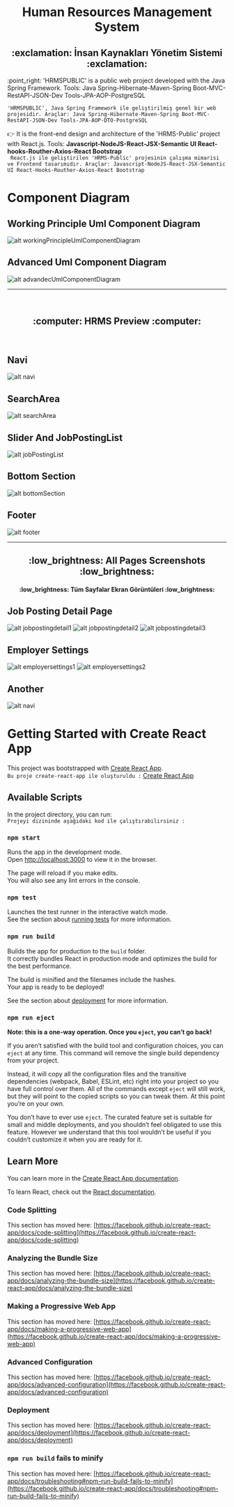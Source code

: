 
<div align="center"><h1>Human Resources Management System</h1> </div>
<div align="center"><h2> :exclamation: İnsan Kaynakları Yönetim Sistemi :exclamation: </h2> </div>
:point_right: 'HRMSPUBLIC' is a public web project developed with the Java Spring Framework. Tools: Java Spring-Hibernate-Maven-Spring Boot-MVC-RestAPI-JSON-Dev Tools-JPA-AOP-PostgreSQL

 ``` 'HRMSPUBLIC', Java Spring Framework ile geliştirilmiş genel bir web projesidir. Araçlar: Java Spring-Hibernate-Maven-Spring Boot-MVC-RestAPI-JSON-Dev Tools-JPA-AOP-DTO-PostgreSQL ```

:point_right: It is the front-end design and architecture of the 'HRMS-Public' project with React.js. Tools: **Javascript-NodeJS-React-JSX-Semantic UI React-hooks-Routher-Axios-React Bootstrap**
<br/>
 ``` React.js ile geliştirilen 'HRMS-Public' projesinin çalışma mimarisi ve Frontend tasarımıdır. Araçlar: Javascript-NodeJS-React-JSX-Semantic UI React-Hooks-Routher-Axios-React Bootstrap```
<br/>
# Component Diagram
## Working Principle Uml Component Diagram
![alt workingPrincipleUmlComponentDiagram](https://github.com/Yuksel-Can/HRMS-Public-Frontend/blob/main/uml%20diagrams/working%20principle%20uml%20component%20diagram.jpg)
## Advanced Uml Component Diagram
![alt advandecUmlComponentDiagram](https://github.com/Yuksel-Can/HRMS-Public-Frontend/blob/main/uml%20diagrams/advanced%20uml%20component%20diagram.jpg)
</br>

<hr>

</br>

<div align="center"> <h2> :computer: HRMS Preview :computer: </h2> </div>

<br>

## Navi
![alt navi](https://github.com/Yuksel-Can/HRMS-Public-Frontend/blob/main/screenshots/main/navi.jpg)
## SearchArea
![alt searchArea](https://github.com/Yuksel-Can/HRMS-Public-Frontend/blob/main/screenshots/main/searchArea.jpg)
## Slider And JobPostingList
![alt jobPostingList](https://github.com/Yuksel-Can/HRMS-Public-Frontend/blob/main/screenshots/main/center.jpg)
## Bottom Section
![alt bottomSection](https://github.com/Yuksel-Can/HRMS-Public-Frontend/blob/main/screenshots/main/bottomSection.jpg)
## Footer
![alt footer](https://github.com/Yuksel-Can/HRMS-Public-Frontend/blob/main/screenshots/main/footer.jpg)

<hr>


<div align="center"><h2> :low_brightness: All Pages Screenshots :low_brightness: </h2> </div>
<div align="center"><h4> :low_brightness: Tüm Sayfalar Ekran Görüntüleri :low_brightness: </h4> </div>

## Job Posting Detail Page
![alt jobpostingdetail1](https://github.com/Yuksel-Can/HRMS-Public-Frontend/blob/main/screenshots/jobPostingDetail/Job%20Posting%20Detail%20Page1.jpg)
![alt jobpostingdetail2](https://github.com/Yuksel-Can/HRMS-Public-Frontend/blob/main/screenshots/jobPostingDetail/Job%20Posting%20Detail%20Page2.jpg)
![alt jobpostingdetail3](https://github.com/Yuksel-Can/HRMS-Public-Frontend/blob/main/screenshots/jobPostingDetail/jobPostingDetailAll.jpg)
## Employer Settings
![alt employersettings1](https://github.com/Yuksel-Can/HRMS-Public-Frontend/blob/main/screenshots/Employer/Employer%20Settings.jpg)
![alt employersettings2](https://github.com/Yuksel-Can/HRMS-Public-Frontend/blob/main/screenshots/Employer/Employer%20Settings2.jpg)
## Another
![alt navi](https://github.com/Yuksel-Can/HRMS-Public-Frontend/blob/main/screenshots/main/navi.jpg)


# Getting Started with Create React App

This project was bootstrapped with [Create React App](https://github.com/facebook/create-react-app).
<br/>
``` Bu proje create-react-app ile oluşturuldu : ``` [Create React App](https://github.com/facebook/create-react-app)
## Available Scripts

In the project directory, you can run:
<br/>
``` Projeyi dizininde aşağıdaki kod ile çalıştırabilirsiniz : ```

### `npm start`

Runs the app in the development mode.\
Open [http://localhost:3000](http://localhost:3000) to view it in the browser.

The page will reload if you make edits.\
You will also see any lint errors in the console.

### `npm test`

Launches the test runner in the interactive watch mode.\
See the section about [running tests](https://facebook.github.io/create-react-app/docs/running-tests) for more information.

### `npm run build`

Builds the app for production to the `build` folder.\
It correctly bundles React in production mode and optimizes the build for the best performance.

The build is minified and the filenames include the hashes.\
Your app is ready to be deployed!

See the section about [deployment](https://facebook.github.io/create-react-app/docs/deployment) for more information.

### `npm run eject`

**Note: this is a one-way operation. Once you `eject`, you can’t go back!**

If you aren’t satisfied with the build tool and configuration choices, you can `eject` at any time. This command will remove the single build dependency from your project.

Instead, it will copy all the configuration files and the transitive dependencies (webpack, Babel, ESLint, etc) right into your project so you have full control over them. All of the commands except `eject` will still work, but they will point to the copied scripts so you can tweak them. At this point you’re on your own.

You don’t have to ever use `eject`. The curated feature set is suitable for small and middle deployments, and you shouldn’t feel obligated to use this feature. However we understand that this tool wouldn’t be useful if you couldn’t customize it when you are ready for it.

## Learn More

You can learn more in the [Create React App documentation](https://facebook.github.io/create-react-app/docs/getting-started).

To learn React, check out the [React documentation](https://reactjs.org/).

### Code Splitting

This section has moved here: [https://facebook.github.io/create-react-app/docs/code-splitting](https://facebook.github.io/create-react-app/docs/code-splitting)

### Analyzing the Bundle Size

This section has moved here: [https://facebook.github.io/create-react-app/docs/analyzing-the-bundle-size](https://facebook.github.io/create-react-app/docs/analyzing-the-bundle-size)

### Making a Progressive Web App

This section has moved here: [https://facebook.github.io/create-react-app/docs/making-a-progressive-web-app](https://facebook.github.io/create-react-app/docs/making-a-progressive-web-app)

### Advanced Configuration

This section has moved here: [https://facebook.github.io/create-react-app/docs/advanced-configuration](https://facebook.github.io/create-react-app/docs/advanced-configuration)

### Deployment

This section has moved here: [https://facebook.github.io/create-react-app/docs/deployment](https://facebook.github.io/create-react-app/docs/deployment)

### `npm run build` fails to minify

This section has moved here: [https://facebook.github.io/create-react-app/docs/troubleshooting#npm-run-build-fails-to-minify](https://facebook.github.io/create-react-app/docs/troubleshooting#npm-run-build-fails-to-minify)
